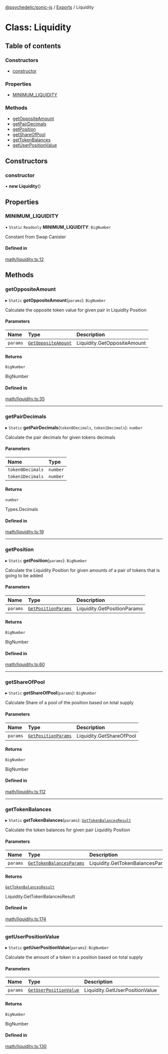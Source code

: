 [@psychedelic/sonic-js](../README.md) / [Exports](../modules.md) / Liquidity

# Class: Liquidity

## Table of contents

### Constructors

- [constructor](Liquidity.md#constructor)

### Properties

- [MINIMUM\_LIQUIDITY](Liquidity.md#minimum_liquidity)

### Methods

- [getOppositeAmount](Liquidity.md#getoppositeamount)
- [getPairDecimals](Liquidity.md#getpairdecimals)
- [getPosition](Liquidity.md#getposition)
- [getShareOfPool](Liquidity.md#getshareofpool)
- [getTokenBalances](Liquidity.md#gettokenbalances)
- [getUserPositionValue](Liquidity.md#getuserpositionvalue)

## Constructors

### constructor

• **new Liquidity**()

## Properties

### MINIMUM\_LIQUIDITY

▪ `Static` `Readonly` **MINIMUM\_LIQUIDITY**: `BigNumber`

Constant from Swap Canister

#### Defined in

[math/liquidity.ts:12](https://github.com/Psychedelic/sonic-js/blob/33e2dd1/src/math/liquidity.ts#L12)

## Methods

### getOppositeAmount

▸ `Static` **getOppositeAmount**(`params`): `BigNumber`

Calculate the opposite token value for given pair in Liquidity Position

#### Parameters

| Name | Type | Description |
| :------ | :------ | :------ |
| `params` | [`GetOppositeAmount`](../interfaces/Liquidity.GetOppositeAmount.md) | Liquidity.GetOppositeAmount |

#### Returns

`BigNumber`

BigNumber

#### Defined in

[math/liquidity.ts:35](https://github.com/Psychedelic/sonic-js/blob/33e2dd1/src/math/liquidity.ts#L35)

___

### getPairDecimals

▸ `Static` **getPairDecimals**(`token0Decimals`, `token1Decimals`): `number`

Calculate the pair decimals for given tokens decimals

#### Parameters

| Name | Type |
| :------ | :------ |
| `token0Decimals` | `number` |
| `token1Decimals` | `number` |

#### Returns

`number`

Types.Decimals

#### Defined in

[math/liquidity.ts:19](https://github.com/Psychedelic/sonic-js/blob/33e2dd1/src/math/liquidity.ts#L19)

___

### getPosition

▸ `Static` **getPosition**(`params`): `BigNumber`

Calculate the Liquidity Position for given amounts of a pair of tokens that is going to be added

#### Parameters

| Name | Type | Description |
| :------ | :------ | :------ |
| `params` | [`GetPositionParams`](../interfaces/Liquidity.GetPositionParams.md) | Liquidity.GetPositionParams |

#### Returns

`BigNumber`

BigNumber

#### Defined in

[math/liquidity.ts:60](https://github.com/Psychedelic/sonic-js/blob/33e2dd1/src/math/liquidity.ts#L60)

___

### getShareOfPool

▸ `Static` **getShareOfPool**(`params`): `BigNumber`

Calculate Share of a pool of the position based on total supply

#### Parameters

| Name | Type | Description |
| :------ | :------ | :------ |
| `params` | [`GetPositionParams`](../interfaces/Liquidity.GetPositionParams.md) | Liquidity.GetShareOfPool |

#### Returns

`BigNumber`

BigNumber

#### Defined in

[math/liquidity.ts:112](https://github.com/Psychedelic/sonic-js/blob/33e2dd1/src/math/liquidity.ts#L112)

___

### getTokenBalances

▸ `Static` **getTokenBalances**(`params`): [`GetTokenBalancesResult`](../interfaces/Liquidity.GetTokenBalancesResult.md)

Calculate the token balances for given pair Liquidity Position

#### Parameters

| Name | Type | Description |
| :------ | :------ | :------ |
| `params` | [`GetTokenBalancesParams`](../interfaces/Liquidity.GetTokenBalancesParams.md) | Liquidity.GetTokenBalancesParams |

#### Returns

[`GetTokenBalancesResult`](../interfaces/Liquidity.GetTokenBalancesResult.md)

Liquidity.GetTokenBalancesResult

#### Defined in

[math/liquidity.ts:174](https://github.com/Psychedelic/sonic-js/blob/33e2dd1/src/math/liquidity.ts#L174)

___

### getUserPositionValue

▸ `Static` **getUserPositionValue**(`params`): `BigNumber`

Calculate the amount of a token in a position based on total supply

#### Parameters

| Name | Type | Description |
| :------ | :------ | :------ |
| `params` | [`GetUserPositionValue`](../interfaces/Liquidity.GetUserPositionValue.md) | Liquidity.GetUserPositionValue |

#### Returns

`BigNumber`

BigNumber

#### Defined in

[math/liquidity.ts:130](https://github.com/Psychedelic/sonic-js/blob/33e2dd1/src/math/liquidity.ts#L130)
